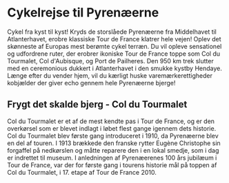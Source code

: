 # Cykelrejse til Pyrenæerne

Cykel fra kyst til kyst! Kryds de storslåede Pyrenæerne fra Middelhavet til Atlanterhavet, erobre klassiske Tour de France klatrer hele vejen!
Oplev det skønneste af Europas mest berømte cykel terræn. Du vil opleve sensationel og udfordrene ruter, der erobrer ikoniske Tour de France toppe som Col du Tourmalet, Col d'Aubisque, og Port de Pailheres. Den 950 km trek slutter med en ceremonious dukkert i Atlanterhavet i den smukke kystby Hendaye. Længe efter du vender hjem, vil du kærligt huske varemærkerettigheder kobjælder der giver echo gennem hele Pyrenæerne bjerge!

## Frygt det skalde bjerg - Col du Tourmalet

Col du Tourmalet er et af de mest kendte pas i Tour de France, og er den overkørsel som er blevet indlagt i løbet flest gange igennem dets historie. Col du Tourmalet blev første gang introduceret i 1910, da Pyrenæerne blev en del af touren. I 1913 brækkede den franske rytter Eugène Christophe sin forgaffel på nedkørslen og måtte reparere den i en lokal smedje, som i dag er indrettet til museum. I anledningen af Pyrenæerenes 100 års jubilæum i Tour de France, var der for første gang i tourens historie mål på toppen af Col du Tourmalet, i 17. etape af Tour de France 2010.
